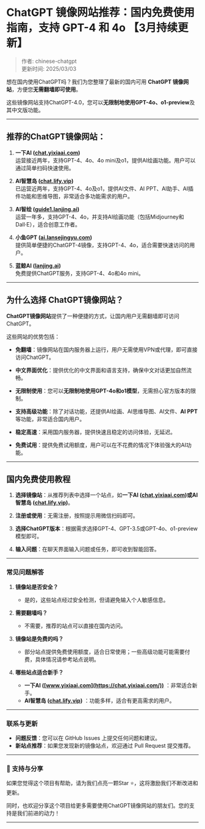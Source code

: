 # ChatGPT 镜像网站推荐：国内免费使用指南，支持 GPT-4 和 4o 【3月持续更新】

> 作者: chinese-chatgpt   
>更新时间: 2025/03/03   

想在国内使用ChatGPT吗？我们为您整理了最新的国内可用 **ChatGPT 镜像网站**，方便您**无需翻墙即可使用**。

这些镜像网站支持ChatGPT-4.0，您可以**无限制地使用GPT-4o、o1-preview**及其中文版功能。

---

## 推荐的ChatGPT镜像网站：

1. **一下AI ([chat.yixiaai.com](https://chat.yixiaai.com/))**  
   运营接近两年，支持GPT-4、4o、4o mini及o1，提供AI绘画功能。用户可以通过简单扫码快速使用。

2. **AI智慧岛 ([chat.lify.vip](https://www.yixiaai.com/))**  
   已运营近两年，支持GPT-4、4o及o1，提供AI文件、AI PPT、AI助手、AI插件功能和思维导图，非常适合多功能需求的用户。

3. **AI智绘 ([guide1.lanjing.ai](https://guide1.lanjing.ai/))**  
   运营一年多，支持GPT-4、4o，并支持AI绘画功能（包括Midjourney和Dall·E），适合创意工作者。

4. **小鱼GPT ([ai.lansejingyu.com](https://ai.lansejingyu.com/))**  
   提供简单便捷的ChatGPT-4镜像，支持GPT-4、4o，适合需要快速访问的用户。

5. **蓝鲸AI ([lanjing.ai](https://lanjing.ai/))**  
   免费提供ChatGPT服务，支持GPT-4、4o和4o mini。

---

## 为什么选择 ChatGPT镜像网站？

**ChatGPT镜像网站**提供了一种便捷的方式，让国内用户无需翻墙即可访问ChatGPT。

这些网站的优势包括：

- **免翻墙**：镜像网站在国内服务器上运行，用户无需使用VPN或代理，即可直接访问ChatGPT。

- **中文界面优化**：提供优化的中文界面和语言支持，确保中文对话更加自然流畅。

- **无限制使用**：您可以**无限制地使用GPT-4o和o1模型**，无需担心官方版本的限制。

- **支持高级功能**：除了对话功能，还提供AI绘画、AI思维导图、AI文件、**AI PPT**等功能，非常适合国内用户。

- **稳定高速**：采用国内服务器，提供快速且稳定的访问体验，无延迟。

- **免费试用**：提供免费试用额度，用户可以在不花费的情况下体验强大的AI功能。

---

## 国内免费使用教程

1. **选择镜像站**：从推荐列表中选择一个站点，如**一下AI ([chat.yixiaai.com](https://chat.yixiaai.com/))**或**AI智慧岛 ([chat.lify.vip](https://www.yixiaai.com/))**。

2. **注册或使用**：无需注册，按照提示用微信扫码即可。

3. **选择ChatGPT版本**：根据需求选择GPT-4、GPT-3.5或GPT-4o、o1-preview模型即可。

4. **输入问题**：在聊天界面输入问题或任务，即可收到智能回答。

---

### 常见问题解答

1. **镜像站是否安全？**
   - 是的，这些站点经过安全检测，但请避免输入个人敏感信息。

2. **需要翻墙吗？**
   - 不需要，推荐的站点可以直接在国内访问。

3. **镜像站是免费的吗？**
   - 部分站点提供免费使用额度，适合日常使用；一些高级功能可能需要付费，具体情况请参考站点说明。

4. **哪些站点适合新手？**
   - **一下AI ([www.yixiaai.com](https://chat.yixiaai.com/))** ：非常适合新手。
   - **AI智慧岛 ([chat.lify.vip](https://www.yixiaai.com/))** ：功能多样，适合有更高需求的用户。

---

### 联系与更新

- **问题反馈**：您可以在 GitHub Issues 上提交任何问题和建议。
- **新站点推荐**：如果您发现新的镜像站点，欢迎通过 Pull Request 提交推荐。

---

### 🌟 支持与分享

如果您觉得这个项目有帮助，请为我们点亮一颗Star ⭐，这将激励我们不断改进和更新。

同时，也欢迎分享这个项目给更多需要使用ChatGPT镜像网站的朋友们。您的支持是我们前进的动力！

---
